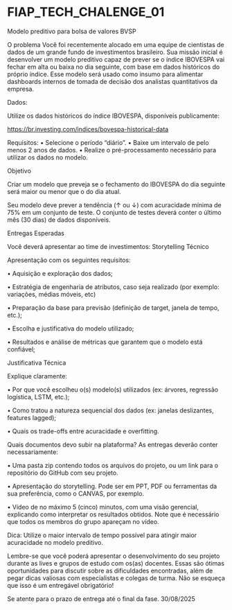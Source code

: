 # FIAP_TECH_CHALENGE_01
Modelo preditivo para bolsa de valores BVSP


O problema 
Você foi recentemente alocado em uma equipe de cientistas de dados de 
um grande fundo de investimentos brasileiro. Sua missão inicial é desenvolver 
um modelo preditivo capaz de prever se o índice IBOVESPA vai fechar em alta 
ou baixa no dia seguinte, com base em dados históricos do próprio índice. Esse 
modelo será usado como insumo para alimentar dashboards internos de tomada 
de decisão dos analistas quantitativos da empresa. 

Dados: 

Utilize os dados históricos do índice IBOVESPA, disponíveis publicamente:

https://br.investing.com/indices/bovespa-historical-data 

Requisitos: 
• Selecione o período “diário”. 
• Baixe um intervalo de pelo menos 2 anos de dados. 
• Realize o pré-processamento necessário para utilizar os dados no modelo. 

Objetivo 

Criar um modelo que preveja se o fechamento do IBOVESPA do dia 
seguinte será maior ou menor que o do dia atual.

Seu modelo deve prever a tendência (↑ ou ↓) com acuracidade mínima 
de 75% em um conjunto de teste. O conjunto de testes deverá conter o último 
mês (30 dias) de dados disponíveis. 

Entregas Esperadas 

Você deverá apresentar ao time de investimentos: 
Storytelling Técnico 

Apresentação com os seguintes requisitos: 

• Aquisição e exploração dos dados; 

• Estratégia de engenharia de atributos, caso seja realizado (por 
exemplo: variações, médias móveis, etc) 

• Preparação da base para previsão (definição de target, janela de 
tempo, etc.); 

• Escolha e justificativa do modelo utilizado; 

• Resultados e análise de métricas que garantem que o modelo está 
confiável; 

Justificativa Técnica 

Explique claramente: 

• Por que você escolheu o(s) modelo(s) utilizados (ex: árvores, 
regressão logística, LSTM, etc.); 

• Como tratou a natureza sequencial dos dados (ex: janelas deslizantes, 
features lagged); 

• Quais os trade-offs entre acuracidade e overfitting.

Quais documentos devo subir na plataforma? As entregas deverão conter 
necessariamente: 

• Uma pasta zip contendo todos os arquivos do projeto, ou um link para 
o repositório do GitHub com seu projeto. 

• Apresentação do storytelling. Pode ser em PPT, PDF ou ferramentas 
da sua preferência, como o CANVAS, por exemplo. 

• Vídeo de no máximo 5 (cinco) minutos, com uma visão gerencial, 
explicando como interpretar os resultados obtidos. Note que é 
necessário que todos os membros do grupo apareçam no vídeo. 

Dica: Utilize o maior intervalo de tempo possível para atingir maior 
acuracidade no modelo preditivo. 

Lembre-se que você poderá apresentar o desenvolvimento do seu projeto 
durante as lives e grupos de estudo com os(as) docentes. Essas são ótimas 
oportunidades para discutir sobre as dificuldades encontradas, além de pegar 
dicas valiosas com especialistas e colegas de turma. 
Não se esqueça que isso é um entregável obrigatório! 

Se atente para o prazo de entrega até o final da fase.
30/08/2025

